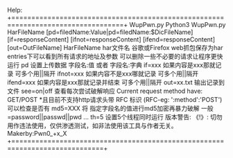 Help:
+==================================================================================+
                            WupPwn.py
Python3 WupPwn.py HarFileName 
[pd=filedName:Value|pd=filedName:$DicFileName] [if=responseContent] [ifnot=responseContent] [ifend=responseContent] [out=OutFileName]
        HarFileName har文件名 谷歌或Firefox web抓包保存为har entries下可以看到所有请求的地址及参数 可以删除一些不必要的请求让程序更快运行
        pd 设置上传数据 字段名:值 或者 字段名:字典
        if=xxx 如果内容是xxx那就记录 可多个用||隔开
        ifnot=xxx 如果内容不是xxx哪就记录  可多个用||隔开
        ifend=xxx 如果内容是xxx那就记录并结束 可多个用||隔开
        out=xx.txt 输出记录到文件
        see=on|off 查看每次尝试破解响应
             Current request method have: GET/POST
                *且目前不支持http请求头带 RFC 标识 (RFC-eg: ':method':'POST')可以检查是否有
        md5=XXX 将 指定字段名的值进行md5加密再暴力破解 一般=password||passwd||pwd ...
        th=5 设置5个线程同时运行
    版本警告:
        《!》: 切勿用作违法使用，仅供渗透测试，如非法使用该工具与作者无关。 Makerby:Pwn0_+x_X
+=============================================================================+
